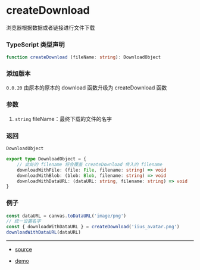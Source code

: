 # createDownload

浏览器根据数据或者链接进行文件下载



### TypeScript 类型声明

```typescript
function createDownload (fileName: string): DownloadObject
```



### 添加版本

`0.0.20` 由原本的原本的 download 函数升级为 createDownload 函数



### 参数

1. `string` fileName：最终下载的文件的名字

   

### 返回

`DownloadObject`

```typescript
export type DownloadObject = {
  	// 此处的 filename 将会覆盖 createDownload 传入的 filename
    downloadWithFile: (file: File, filename: string) => void
    downloadWithBlob: (blob: Blob, filename: string) => void
    downloadWithDataURL: (dataURL: string, filename: string) => void
}
```



### 例子

```typescript
const dataURL = canvas.toDataURL('image/png')
// 统一设置名字
const { downloadWithDataURL } = createDownload('iius_avatar.png')
downloadWithDataURL(dataURL)
```

----

- [source](https://github.com/iius-l/iius-s/blob/main/src/browser/createDownload.ts)

- [demo](https://codepen.io/lunoob/pen/WNzmoZv)
